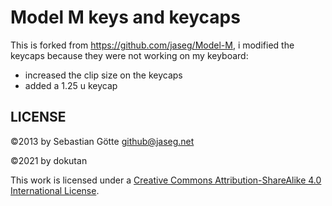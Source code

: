 # Model M keys and keycaps

This is forked from https://github.com/jaseg/Model-M, i modified the keycaps because they were not working on my keyboard:

- increased the clip size on the keycaps
- added a 1.25 u keycap

## LICENSE
©2013 by Sebastian Götte <github@jaseg.net>

©2021 by dokutan

This work is licensed under a [Creative Commons Attribution-ShareAlike 4.0 International License](https://creativecommons.org/licenses/by-sa/4.0/deed.en_US).
